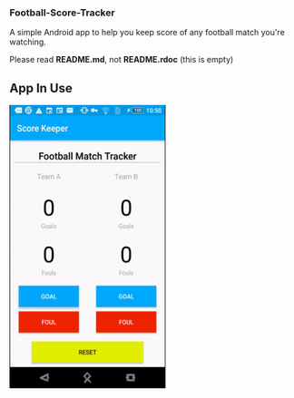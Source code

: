 ### Football-Score-Tracker
A simple Android app to help you keep score of any football match you're watching. 

Please read **README.md**, not **README.rdoc** (this is empty)

## App In Use

<img src="app-in-use.gif" width="275" height="500">

